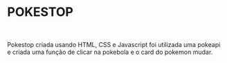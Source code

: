 <h1>POKESTOP</h1> 
<br>
<p>Pokestop criada usando HTML, CSS e Javascript foi utilizada uma pokeapi e criada uma função de clicar na pokebola e
o card do pokemon mudar.</p>
<br>




